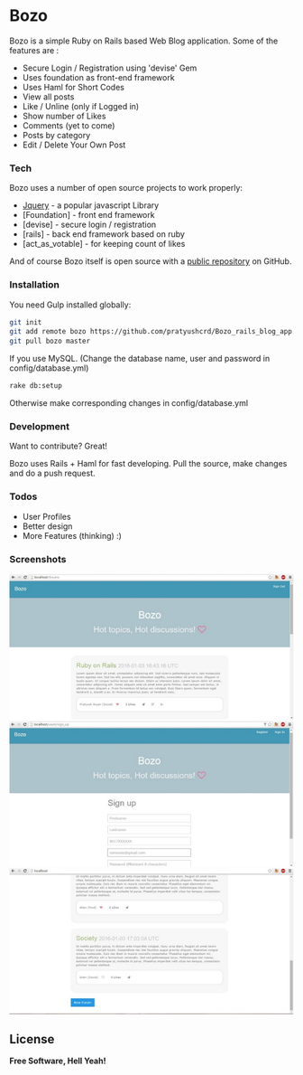 # Bozo

Bozo is a simple Ruby on Rails based Web Blog application. Some of the features are :

  - Secure Login / Registration using 'devise' Gem
  - Uses foundation as front-end framework
  - Uses Haml for Short Codes
  - View all posts 
  - Like / Unline (only if Logged in)
  - Show number of Likes
  - Comments (yet to come)
  - Posts by category
  - Edit / Delete Your Own Post



### Tech

Bozo uses a number of open source projects to work properly:

* [Jquery] - a popular javascript Library
* [Foundation] - front end framework
* [devise] - secure login / registration
* [rails] - back end framework based on ruby
* [act_as_votable] - for keeping count of likes

And of course Bozo itself is open source with a [public repository][bozo]
 on GitHub.

### Installation

You need Gulp installed globally:

```sh
git init
git add remote bozo https://github.com/pratyushcrd/Bozo_rails_blog_app.git
git pull bozo master
```
If you use MySQL. 
(Change the database name, user and password in config/database.yml)
```sh
rake db:setup
```
Otherwise make corresponding changes in config/database.yml

### Development

Want to contribute? Great!

Bozo uses Rails + Haml for fast developing.
Pull the source, make changes and do a push request.

### Todos

 - User Profiles
 - Better design
 - More Features (thinking) :)
 
### Screenshots
![Screenshot](https://raw.githubusercontent.com/pratyushcrd/Bozo_rails_blog_app/master/screenshot/1.jpg)
![Screenshot](https://raw.githubusercontent.com/pratyushcrd/Bozo_rails_blog_app/master/screenshot/2.jpg)
![Screenshot](https://raw.githubusercontent.com/pratyushcrd/Bozo_rails_blog_app/master/screenshot/3.jpg)

License
----


**Free Software, Hell Yeah!**

[//]: # (These are reference links used in the body of this note and get stripped out when the markdown processor does its job. There is no need to format nicely because it shouldn't be seen. Thanks SO - http://stackoverflow.com/questions/4823468/store-comments-in-markdown-syntax)


   [bozo]: <https://github.com/pratyushcrd/Bozo_rails_blog_app>
   [git-repo-url]: <https://github.com/joemccann/dillinger.git>
   [john gruber]: <http://daringfireball.net>
   [@thomasfuchs]: <http://twitter.com/thomasfuchs>
   [df1]: <http://daringfireball.net/projects/markdown/>
   [marked]: <https://github.com/chjj/marked>
   [Ace Editor]: <http://ace.ajax.org>
   [node.js]: <http://nodejs.org>
   [Twitter Bootstrap]: <http://twitter.github.com/bootstrap/>
   [keymaster.js]: <https://github.com/madrobby/keymaster>
   [jQuery]: <http://jquery.com>
   [@tjholowaychuk]: <http://twitter.com/tjholowaychuk>
   [express]: <http://expressjs.com>
   [AngularJS]: <http://angularjs.org>
   [Gulp]: <http://gulpjs.com>
   
   [PlDb]: <https://github.com/joemccann/dillinger/tree/master/plugins/dropbox/README.md>
   [PlGh]:  <https://github.com/joemccann/dillinger/tree/master/plugins/github/README.md>
   [PlGd]: <https://github.com/joemccann/dillinger/tree/master/plugins/googledrive/README.md>
   [PlOd]: <https://github.com/joemccann/dillinger/tree/master/plugins/onedrive/README.md>


